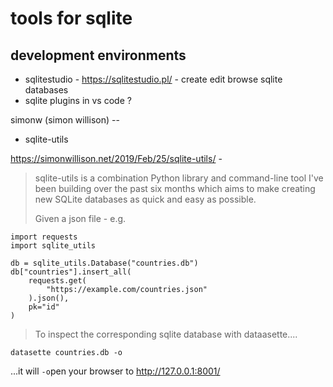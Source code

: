 ﻿# tools for sqlite

## development environments

- sqlitestudio - https://sqlitestudio.pl/ - create edit browse sqlite databases
- sqlite plugins in vs code ?

simonw (simon willison) --

- sqlite-utils

https://simonwillison.net/2019/Feb/25/sqlite-utils/ -

> sqlite-utils is a combination Python library and command-line tool I've been building over the past six months which aims to make creating new SQLite databases as quick and easy as possible.
>
>
>
> Given a json file - e.g.

	import requests
	import sqlite_utils

	db = sqlite_utils.Database("countries.db")
	db["countries"].insert_all(
		requests.get(
			"https://example.com/countries.json"
		).json(),
		pk="id"
	)

> To inspect the corresponding sqlite database with dataasette....
>

	datasette countries.db -o

...it will `-o`pen your browser to http://127.0.0.1:8001/
